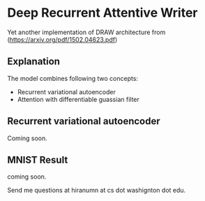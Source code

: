 # Deep Recurrent Attentive Writer

Yet another implementation of DRAW architecture from (https://arxiv.org/pdf/1502.04623.pdf)

## Explanation
The model combines following two concepts:
- Recurrent variational autoencoder
- Attention with differentiable guassian filter

## Recurrent variational autoencoder
Coming soon.

## MNIST Result 
coming soon.

Send me questions at hiranumn at cs dot washignton dot edu.